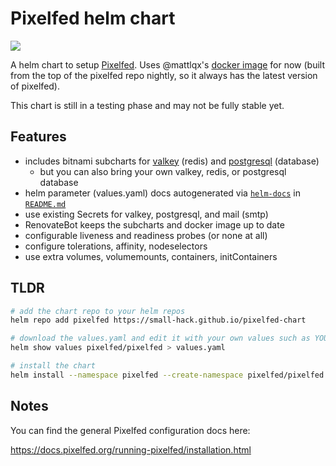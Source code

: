 # Pixelfed helm chart
<a href="https://github.com/small-hack/pixelfed-chart/releases"><img src="https://img.shields.io/github/v/release/small-hack/pixelfed-chart?style=plastic&labelColor=blue&color=green&logo=GitHub&logoColor=white"></a><br />

A helm chart to setup [Pixelfed](https://pixelfed.org/). Uses @mattlqx's [docker image](https://ghcr.io/mattlqx/docker-pixelfed) for now (built from the top of the pixelfed repo nightly, so it always has the latest version of pixelfed).

This chart is still in a testing phase and may not be fully stable yet.

## Features

- includes bitnami subcharts for [valkey](https://github.com/bitnami/charts/blob/main/bitnami/valkey/README.md#parameters) (redis) and [postgresql](https://github.com/bitnami/charts/blob/main/bitnami/postgresql/README.md#parameters) (database)
  - but you can also bring your own valkey, redis, or postgresql database
- helm parameter (values.yaml) docs autogenerated via [`helm-docs`](https://github.com/norwoodj/helm-docs) in [`README.md`](./charts/pixelfed/README.md)
- use existing Secrets for valkey, postgresql, and mail (smtp)
- RenovateBot keeps the subcharts and docker image up to date
- configurable liveness and readiness probes (or none at all)
- configure tolerations, affinity, nodeselectors
- use extra volumes, volumemounts, containers, initContainers

## TLDR

```bash
# add the chart repo to your helm repos
helm repo add pixelfed https://small-hack.github.io/pixelfed-chart

# download the values.yaml and edit it with your own values such as YOUR hostname
helm show values pixelfed/pixelfed > values.yaml

# install the chart
helm install --namespace pixelfed --create-namespace pixelfed/pixelfed --values values.yaml
```

## Notes

You can find the general Pixelfed configuration docs here:

https://docs.pixelfed.org/running-pixelfed/installation.html
